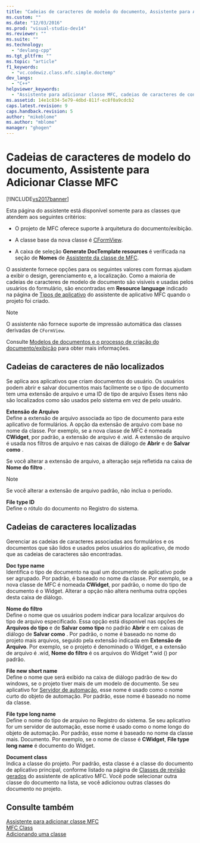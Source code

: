 ```yaml
---
title: "Cadeias de caracteres de modelo do documento, Assistente para Adicionar Classe MFC | Microsoft Docs"
ms.custom: ""
ms.date: "12/03/2016"
ms.prod: "visual-studio-dev14"
ms.reviewer: ""
ms.suite: ""
ms.technology: 
  - "devlang-cpp"
ms.tgt_pltfrm: ""
ms.topic: "article"
f1_keywords: 
  - "vc.codewiz.class.mfc.simple.doctemp"
dev_langs: 
  - "C++"
helpviewer_keywords: 
  - "Assistente para adicionar classe MFC, cadeias de caracteres de controle de documentos"
ms.assetid: 14e1c834-5e79-4dbd-811f-ec8f0a9cdcb2
caps.latest.revision: 9
caps.handback.revision: 5
author: "mikeblome"
ms.author: "mblome"
manager: "ghogen"
---
```

# Cadeias de caracteres de modelo do documento, Assistente para Adicionar Classe MFC
[!INCLUDE[vs2017banner](../../assembler/inline/includes/vs2017banner.md)]

Esta página do assistente está disponível somente para as classes que atendem aos seguintes critérios:  
  
-   O projeto de MFC oferece suporte à arquitetura do documento\/exibição.  
  
-   A classe base da nova classe é [CFormView](../../mfc/reference/cformview-class.md).  
  
-   A caixa de seleção **Generate DocTemplate resources** é verificada na seção de **Nomes** de [Assistente da classe de MFC](../../mfc/reference/mfc-add-class-wizard.md).  
  
 O assistente fornece opções para os seguintes valores com formas ajudam a exibir o design, gerenciamento e, a localização.  Como a maioria de cadeias de caracteres de modelo de documento são visíveis e usadas pelos usuários do formulário, são encontradas em **Resource language** indicado na página de [Tipos de aplicativo](../Topic/Application%20Type,%20MFC%20Application%20Wizard.md) do assistente de aplicativo MFC quando o projeto foi criado.  
  
> [!NOTE]
>  O assistente não fornece suporte de impressão automática das classes derivadas de `CFormView`.  
  
 Consulte [Modelos de documentos e o processo de criação do documento\/exibição](../../mfc/document-templates-and-the-document-view-creation-process.md) para obter mais informações.  
  
## Cadeias de caracteres de não localizados  
 Se aplica aos aplicativos que criam documentos do usuário.  Os usuários podem abrir e salvar documentos mais facilmente se o tipo de documento tem uma extensão de arquivo e uma ID de tipo de arquivo  Esses itens não são localizados como são usados pelo sistema em vez de pelo usuário.  
  
 **Extensão de Arquivo**  
 Define a extensão de arquivo associada ao tipo de documento para este aplicativo de formulários.  A opção da extensão de arquivo com base no nome da classe.  Por exemplo, se a nova classe de MFC é nomeada **CWidget**, por padrão, a extensão de arquivo é .wid.  A extensão de arquivo é usada nos filtros de arquivo e nas caixas de diálogo de **Abrir** e de **Salvar como** .  
  
 Se você alterar a extensão de arquivo, a alteração seja refletida na caixa de **Nome do filtro** .  
  
> [!NOTE]
>  Se você alterar a extensão de arquivo padrão, não inclua o período.  
  
 **File type ID**  
 Define o rótulo do documento no Registro do sistema.  
  
## Cadeias de caracteres localizadas  
 Gerenciar as cadeias de caracteres associadas aos formulários e os documentos que são lidos e usados pelos usuários do aplicativo, de modo que as cadeias de caracteres são encontradas.  
  
 **Doc type name**  
 Identifica o tipo de documento na qual um documento de aplicativo pode ser agrupado.  Por padrão, é baseado no nome da classe.  Por exemplo, se a nova classe de MFC é nomeada **CWidget**, por padrão, o nome do tipo de documento é o Widget.  Alterar a opção não altera nenhuma outra opções desta caixa de diálogo.  
  
 **Nome do filtro**  
 Define o nome que os usuários podem indicar para localizar arquivos do tipo de arquivo especificado.  Essa opção está disponível nas opções de **Arquivos do tipo** e de **Salvar como tipo** no padrão **Abrir** e em caixas de diálogo de **Salvar como** .  Por padrão, o nome é baseado no nome do projeto mais arquivos, seguido pela extensão indicada em **Extensão de Arquivo**.  Por exemplo, se o projeto é denominado o Widget, e a extensão de arquivo é .wid, **Nome do filtro** é os arquivos do Widget \*.wid \(\) por padrão.  
  
 **File new short name**  
 Define o nome que será exibido na caixa de diálogo padrão de `New` do windows, se o projeto tiver mais de um modelo de documento.  Se seu aplicativo for [Servidor de automação](../../mfc/automation-servers.md), esse nome é usado como o nome curto do objeto de automação.  Por padrão, esse nome é baseado no nome da classe.  
  
 **File type long name**  
 Define o nome do tipo de arquivo no Registro do sistema.  Se seu aplicativo for um servidor de automação, esse nome é usado como o nome longo do objeto de automação.  Por padrão, esse nome é baseado no nome da classe mais. Documento.  Por exemplo, se o nome de classe é **CWidget**, **File type long name** é documento do Widget.  
  
 **Document class**  
 Indica a classe do projeto.  Por padrão, esta classe é a classe do documento de aplicativo principal, conforme listado na página de [Classes de revisão gerados](../../mfc/reference/generated-classes-mfc-application-wizard.md) do assistente de aplicativo MFC.  Você pode selecionar outra classe do documento na lista, se você adicionou outras classes do documento no projeto.  
  
## Consulte também  
 [Assistente para adicionar classe MFC](../../mfc/reference/mfc-add-class-wizard.md)   
 [MFC Class](../../mfc/reference/adding-an-mfc-class.md)   
 [Adicionando uma classe](../Topic/Adding%20a%20Class%20\(Visual%20C++\).md)